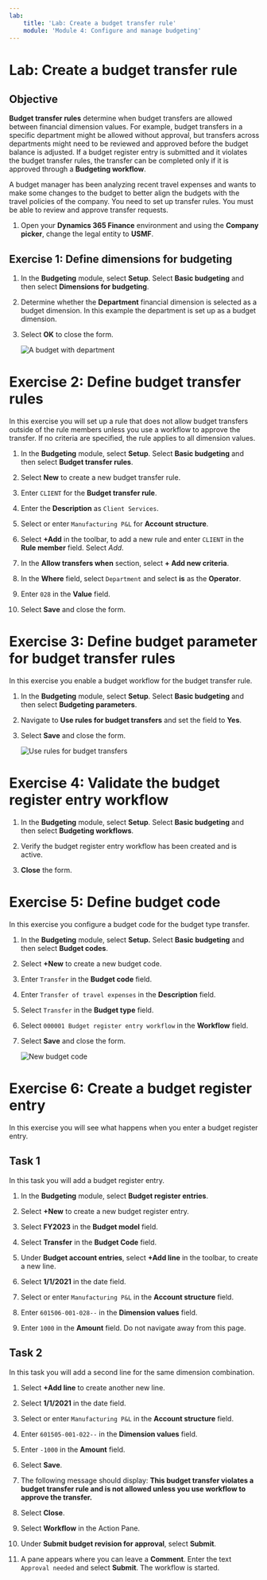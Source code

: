 ```yaml
---
lab:
    title: 'Lab: Create a budget transfer rule'
    module: 'Module 4: Configure and manage budgeting'
---
```


# Lab: Create a budget transfer rule

## Objective

**Budget transfer rules** determine when budget transfers are allowed between financial dimension values.  For example, budget transfers in a specific department might be allowed without approval, but transfers across departments might need to be reviewed and approved before the budget balance is adjusted. If a budget register entry is submitted and it violates the budget transfer rules, the transfer can be completed only if it is approved through a **Budgeting workflow**.

A budget manager has been analyzing recent travel expenses and wants to make some changes to the budget to better align the budgets with the travel policies of the company. You need to set up transfer rules. You must be able to review and approve transfer requests. 

1.  Open your **Dynamics 365 Finance** environment and using the **Company picker**, change the legal entity to **USMF**. 

## Exercise 1: Define dimensions for budgeting

1.  In the **Budgeting** module, select **Setup**. Select **Basic budgeting**
    and then select **Dimensions for budgeting**. 

2.  Determine whether the **Department** financial dimension is selected as a
    budget dimension. In this example the department is set up as a budget
    dimension.

3.  Select **OK** to close the form.

    ![A budget with department](../images/Budgeting_exercise_1_step_3.jpg)
	

# Exercise 2: Define budget transfer rules

In this exercise you will set up a rule that does not allow budget transfers outside of the rule members unless you use a workflow to approve the transfer. If no criteria are specified, the rule applies to all dimension values. 

1.  In the **Budgeting** module, select **Setup**. Select **Basic budgeting**
    and then select **Budget transfer rules**.

2.  Select **New** to create a new budget transfer rule.

3.  Enter `CLIENT` for the **Budget transfer rule**.

4.  Enter the **Description** as `Client Services`.

5.  Select or enter `Manufacturing P&L` for **Account structure**.

6.  Select **+Add** in the toolbar, to add a new rule and enter `CLIENT` in the **Rule member**
    field. Select *Add*. 

7.  In the **Allow transfers when** section, select **+ Add new criteria**. 

8.  In the **Where** field, select `Department` and select **is** as the **Operator**. 

9.  Enter `028` in the **Value** field. 

10. Select **Save** and close the form. 


# Exercise 3: Define budget parameter for budget transfer rules

In this exercise you enable a budget workflow for the budget transfer rule. 

1.  In the **Budgeting** module, select **Setup**. Select **Basic budgeting**
    and then select **Budgeting parameters**. 

2.  Navigate to **Use rules for budget transfers** and set the field to **Yes**.

3.  Select **Save** and close the form. 

    ![Use rules for budget transfers](../images/Budgeting_exercise_3_step_4.jpg)


# Exercise 4: Validate the budget register entry workflow

1.  In the **Budgeting** module, select **Setup**. Select **Basic budgeting**
    and then select **Budgeting workflows**.
    
2.  Verify the budget register entry workflow has been created and is active. 

3.  **Close** the form. 


# Exercise 5: Define budget code

In this exercise you configure a budget code for the budget type transfer.

1.  In the **Budgeting** module, select **Setup.** Select **Basic budgeting**
    and then select **Budget codes**.

2.  Select **+New** to create a new budget code.

3.  Enter `Transfer` in the **Budget code** field. 

4.  Enter `Transfer of travel expenses` in the **Description** field. 

5.  Select `Transfer` in the **Budget type** field. 

6.  Select `000001 Budget register entry workflow` in the **Workflow** field.

7.  Select **Save** and close the form. 

    ![New budget code](../images/Budgeting_exercise_5_step_8.jpg)


# Exercise 6: Create a budget register entry

In this exercise you will see what happens when you enter a budget register entry. 

## Task 1

In this task you will add a budget register entry. 

1.  In the **Budgeting** module, select **Budget register entries**. 

2.  Select **+New** to create a new budget register entry. 

3.  Select **FY2023** in the **Budget model** field. 

4.  Select **Transfer** in the **Budget Code** field. 

5.  Under **Budget account entries**, select **+Add line** in the toolbar, to create a new line. 

7.  Select **1/1/2021** in the date field. 

8.  Select or enter `Manufacturing P&L` in the **Account structure** field. 

9.  Enter `601506-001-028--` in the **Dimension values** field. 

10. Enter `1000` in the **Amount** field. Do not navigate away from this page. 


## Task 2

In this task you will add a second line for the same dimension combination.

1.  Select **+Add line** to create another new line. 

2.  Select **1/1/2021** in the date field. 

3.  Select or enter `Manufacturing P&L` in the **Account structure** field. 

4.  Enter `601505-001-022--` in the **Dimension values** field. 

5.  Enter `-1000` in the **Amount** field. 

6.  Select **Save**. 

7.  The following message should display: **This budget transfer violates a budget
    transfer rule and is not allowed unless you use workflow to approve the
    transfer.**

8.  Select **Close**. 

9.  Select **Workflow** in the Action Pane.

10. Under **Submit budget revision for approval**, select **Submit**. 

11. A pane appears where you can leave a **Comment**. Enter the text
    `Approval needed` and select **Submit**. The workflow is started. 

